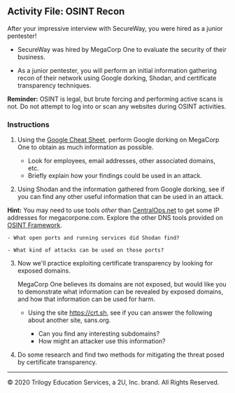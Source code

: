 ## Activity File: OSINT Recon 

After your impressive interview with SecureWay, you were hired as a junior pentester!

- SecureWay was hired by MegaCorp One to evaluate the security of their business.

- As a junior pentester, you will perform an initial information gathering recon of their network using  Google dorking, Shodan, and certificate transparency techniques. 

 **Reminder:** OSINT is legal, but brute forcing and performing active scans is not. Do not attempt to log into or scan any websites during OSINT activities.

### Instructions

1. Using the [Google Cheat Sheet](https://www.sans.org/security-resources/GoogleCheatSheet.pdf), perform Google dorking on MegaCorp One to obtain as much information as possible.

    - Look for employees, email addresses, other associated domains, etc.
   - Briefly explain how your findings could be used in an attack.


2. Using Shodan and the information gathered from Google dorking, see if you can find any other useful information that can be used in an attack.

**Hint:** You may need to use tools _other_ than [CentralOps.net](https://centralops.net/) to get some IP addresses for megacorpone.com. Explore the other DNS tools provided on [OSINT Framework](https://osintframework.com/).

    - What open ports and running services did Shodan find?
    
    - What kind of attacks can be used on those ports? 

3. Now we'll practice exploiting certificate transparency by looking for exposed domains. 

      MegaCorp One believes its domains are not exposed, but would like you to demonstrate what information can be revealed by exposed domains, and how that information can be used for harm. 

   - Using the site https://crt.sh, see if you can answer the following about another site, sans.org.

     - Can you find any interesting subdomains?
     - How might an attacker use this information?

4. Do some research and find two methods for mitigating the threat posed by certificate transparency.

---
© 2020 Trilogy Education Services, a 2U, Inc. brand. All Rights Reserved.

